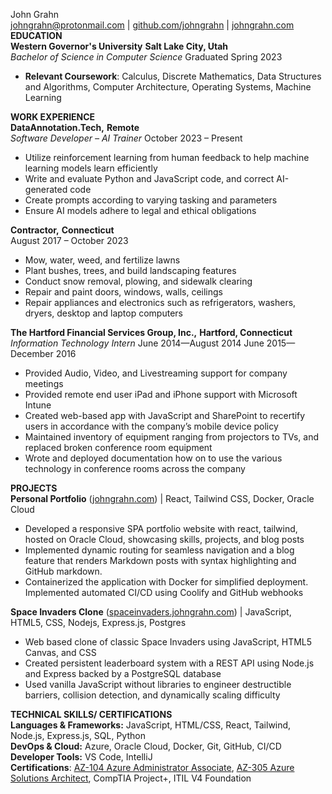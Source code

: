 John Grahn  
johngrahn@protonmail.com | [github.com/johngrahn](https://github.com/johngrahn) | [johngrahn.com](https://johngrahn.com)  
**EDUCATION**  
**Western Governor's University**	**Salt Lake City, Utah**  
*Bachelor of Science in Computer Science*	Graduated Spring 2023

* **Relevant Coursework**: Calculus, Discrete Mathematics, Data Structures and Algorithms, Computer Architecture, Operating Systems, Machine Learning

**WORK EXPERIENCE**  
**DataAnnotation.Tech,**     **Remote**  
*Software Developer – AI Trainer*	October 2023 – Present

* Utilize reinforcement learning from human feedback to help machine learning models learn efficiently   
* Write and evaluate Python and JavaScript code, and correct AI-generated code   
* Create prompts according to varying tasking and parameters  
* Ensure AI models adhere to legal and ethical obligations 

**Contractor,**     **Connecticut**  
August 2017 – October 2023

* Mow, water, weed, and fertilize lawns
* Plant bushes, trees, and build landscaping features
* Conduct snow removal, plowing, and sidewalk clearing
* Repair and paint doors, windows, walls, ceilings
* Repair appliances and electronics such as refrigerators, washers, dryers, desktop and laptop computers

**The Hartford Financial Services Group, Inc.,**	**Hartford, Connecticut**  
*Information Technology Intern*	June 2014—August 2014   June 2015—December 2016

* Provided Audio, Video, and Livestreaming support for company meetings   
* Provided remote end user iPad and iPhone support with Microsoft Intune  
* Created web-based app with JavaScript and SharePoint to recertify users in accordance with the company’s mobile device policy    
* Maintained inventory of equipment ranging from projectors to TVs, and replaced broken conference room equipment  
* Wrote and deployed documentation how on to use the various technology in conference rooms across the company 

**PROJECTS**  
**Personal Portfolio** ([johngrahn.com](https://johngrahn.com/)) | React, Tailwind CSS, Docker, Oracle Cloud

* Developed a responsive SPA portfolio website with react, tailwind, hosted on Oracle Cloud, showcasing skills, projects, and blog posts  
* Implemented dynamic routing for seamless navigation and a blog feature that renders Markdown posts with syntax highlighting and GitHub markdown.  
* Containerized the application with Docker for simplified deployment. Implemented automated CI/CD using Coolify and GitHub webhooks

**Space Invaders Clone** ([spaceinvaders.johngrahn.com](https://spaceinvaders.johngrahn.com)) | JavaScript, HTML5, CSS, Nodejs, Express.js, Postgres

* Web based clone of classic Space Invaders using JavaScript, HTML5 Canvas, and CSS  
* Created persistent leaderboard system with a REST API using Node.js and Express backed by a PostgreSQL database  
* Used vanilla JavaScript without libraries to engineer destructible barriers, collision detection, and dynamically scaling difficulty 

**TECHNICAL SKILLS/ CERTIFICATIONS**  
**Languages & Frameworks:** JavaScript, HTML/CSS, React, Tailwind, Node.js, Express.js, SQL, Python  
**DevOps & Cloud:** Azure, Oracle Cloud, Docker, Git, GitHub, CI/CD  
**Developer Tools:** VS Code, IntelliJ   
**Certifications**: [AZ-104 Azure Administrator Associate](https://learn.microsoft.com/en-us/users/johngrahn-2057/credentials/4cd70ca0b7344582?ref=https%3A%2F%2Fjohngrahn.com%2F), [AZ-305 Azure Solutions Architect](https://learn.microsoft.com/api/credentials/share/en-us/JohnGrahn-2057/3438F31CD75C3CAD?sharingId=91457D56241B418C), CompTIA Project+, ITIL V4 Foundation
